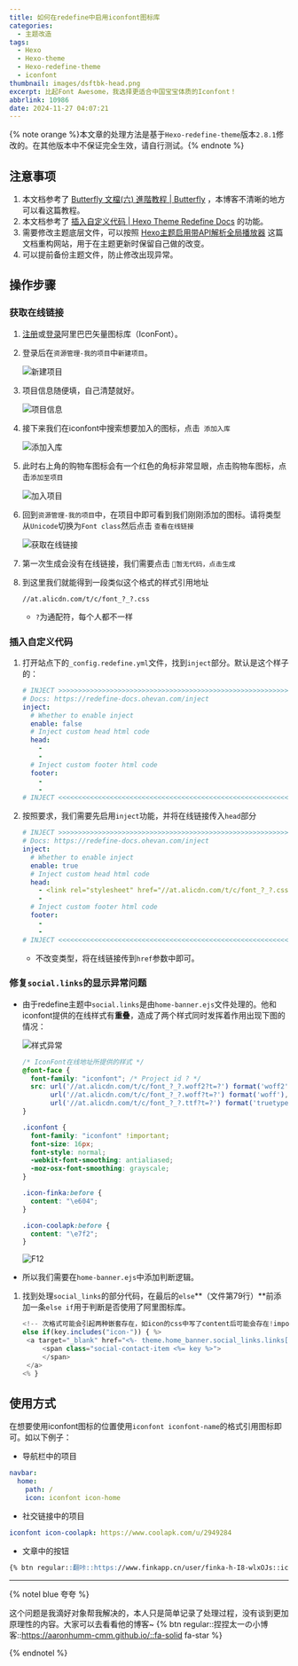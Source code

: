 ```yaml
---
title: 如何在redefine中启用iconfont图标库
categories:
  - 主题改造
tags:
  - Hexo
  - Hexo-theme
  - Hexo-redefine-theme
  - iconfont
thumbnail: images/dsftbk-head.png
excerpt: 比起Font Awesome，我选择更适合中国宝宝体质的Iconfont！
abbrlink: 10986
date: 2024-11-27 04:07:21
---
```




{% note orange %}本文章的处理方法是基于`Hexo-redefine-theme`版本`2.8.1`修改的。在其他版本中不保证完全生效，请自行测试。{% endnote %}

## 注意事项

1. 本文档参考了 [Butterfly 文檔(六) 進階教程 | Butterfly](https://butterfly.js.org/posts/4073eda) ，本博客不清晰的地方可以看这篇教程。
2. 本文档参考了 [插入自定义代码 | Hexo Theme Redefine Docs](https://redefine-docs.ohevan.com/zh/inject) 的功能。
3. 需要修改主题底层文件，可以按照 [Hexo主题启用带API解析全局播放器](/posts/3334.html) 这篇文档重构网站，用于在主题更新时保留自己做的改变。
4. 可以提前备份主题文件，防止修改出现异常。

## 操作步骤

### 获取在线链接

1. [注册](https://www.iconfont.cn/register)或[登录](https://www.iconfont.cn/login)阿里巴巴矢量图标库（IconFont）。

2. 登录后在`资源管理-我的项目`中`新建项目`。

   ![新建项目](\images\新建项目.png)

3. 项目信息随便填，自己清楚就好。

   ![项目信息](\images\项目信息.png)

4. 接下来我们在iconfont中搜索想要加入的图标，点击` 添加入库`

   ![添加入库](\images\添加入库.png)

5. 此时右上角的购物车图标会有一个红色的角标非常显眼，点击购物车图标，点击`添加至项目`

   ![加入项目](\images\加入项目.png)

6. 回到`资源管理-我的项目`中，在项目中即可看到我们刚刚添加的图标。请将类型从`Unicode`切换为`Font class`然后点击 `查看在线链接`

   ![获取在线链接](\images\获取在线链接.png)

7. 第一次生成会没有在线链接，我们需要点击  `🔄暂无代码，点击生成`

8. 到这里我们就能得到一段类似这个格式的样式引用地址

   ```http
   //at.alicdn.com/t/c/font_?_?.css
   ```

   - `?`为通配符，每个人都不一样



### 插入自定义代码

1. 打开站点下的`_config.redefine.yml`文件，找到`inject`部分。默认是这个样子的：

   ```yaml
   # INJECT >>>>>>>>>>>>>>>>>>>>>>>>>>>>>>>>>>>>>>>>>>>>>>>>>>>>>>>>>>>>>>>>>>>>>>>> start
   # Docs: https://redefine-docs.ohevan.com/inject
   inject:
     # Whether to enable inject
     enable: false
     # Inject custom head html code
     head: 
       - 
       - 
     # Inject custom footer html code
     footer:
       -
       -
   # INJECT <<<<<<<<<<<<<<<<<<<<<<<<<<<<<<<<<<<<<<<<<<<<<<<<<<<<<<<<<<<<<<<<<<<<<<<<< end
   ```

2. 按照要求，我们需要先启用`inject`功能，并将在线链接传入`head`部分

   ```yaml
   # INJECT >>>>>>>>>>>>>>>>>>>>>>>>>>>>>>>>>>>>>>>>>>>>>>>>>>>>>>>>>>>>>>>>>>>>>>>> start
   # Docs: https://redefine-docs.ohevan.com/inject
   inject:
     # Whether to enable inject
     enable: true
     # Inject custom head html code
     head: 
       - <link rel="stylesheet" href="//at.alicdn.com/t/c/font_?_?.css">
       - 
     # Inject custom footer html code
     footer:
       -
       -
   # INJECT <<<<<<<<<<<<<<<<<<<<<<<<<<<<<<<<<<<<<<<<<<<<<<<<<<<<<<<<<<<<<<<<<<<<<<<<< end
   ```

   - 不改变类型，将在线链接传到`href`参数中即可。



### 修复`social.links`的显示异常问题

- 由于redefine主题中`social.links`是由`home-banner.ejs`文件处理的。他和iconfont提供的在线样式有**重叠**，造成了两个样式同时发挥着作用出现下图的情况：

  ![样式异常](\images\样式异常.png)

  ```css
  /* IconFont在线地址所提供的样式 */
  @font-face {
    font-family: "iconfont"; /* Project id ? */
    src: url('//at.alicdn.com/t/c/font_?_?.woff2?t=?') format('woff2'),
         url('//at.alicdn.com/t/c/font_?_?.woff?t=?') format('woff'),
         url('//at.alicdn.com/t/c/font_?_?.ttf?t=?') format('truetype');
  }
  
  .iconfont {
    font-family: "iconfont" !important;
    font-size: 16px;
    font-style: normal;
    -webkit-font-smoothing: antialiased;
    -moz-osx-font-smoothing: grayscale;
  }
  
  .icon-finka:before {
    content: "\e604";
  }
  
  .icon-coolapk:before {
    content: "\e7f2";
  }
  ```

  ![F12](images/配置会生成一个长方形.png)

- 所以我们需要在`home-banner.ejs`中添加判断逻辑。

1. 找到处理`social_links`的部分代码，在最后的`else`**（文件第79行）**前添加一条`else if`用于判断是否使用了阿里图标库。

   ```js
   <!-- 次格式可能会引起两种嵌套存在，如icon的css中写了content后可能会存在!important，建议修改 -->
   else if(key.includes("icon-")) { %>
   	<a target="_blank" href="<%- theme.home_banner.social_links.links[key] %>">
   		<span class="social-contact-item <%= key %>">
   		</span>
   	</a>
   <% }
   ```

## 使用方式

在想要使用iconfont图标的位置使用`iconfont iconfont-name`的格式引用图标即可。如以下例子：

- 导航栏中的项目

```yaml
navbar:
  home:
    path: /
    icon: iconfont icon-home
```

- 社交链接中的项目

```yaml
iconfont icon-coolapk: https://www.coolapk.com/u/2949284
```

- 文章中的按钮

```markdown
{% btn regular::翻咔::https://www.finkapp.cn/user/finka-h-I8-wlxOJs::iconfont icon-finka %}
```

---

{% notel blue 夸夸 %}

这个问题是我滴好对象帮我解决的，本人只是简单记录了处理过程，没有谈到更加原理性的内容。大家可以去看看他的博客~ {% btn regular::捏捏太一の小博客::https://aaronhumm-cmm.github.io/::fa-solid fa-star %}

{% endnotel %}
